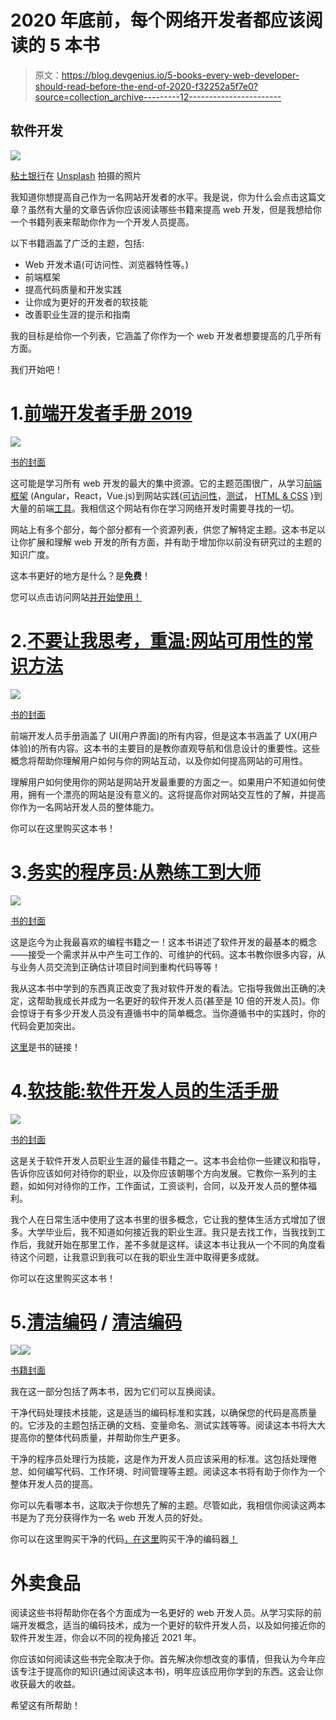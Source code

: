 # 2020 年底前，每个网络开发者都应该阅读的 5 本书

> 原文：<https://blog.devgenius.io/5-books-every-web-developer-should-read-before-the-end-of-2020-f32252a5f7e0?source=collection_archive---------12----------------------->

## 软件开发

![](img/589cc99fd99bcacc6e9126f3a541e05d.png)

[粘土银行](https://unsplash.com/@claybanks?utm_source=unsplash&utm_medium=referral&utm_content=creditCopyText)在 [Unsplash](https://unsplash.com/s/photos/library?utm_source=unsplash&utm_medium=referral&utm_content=creditCopyText) 拍摄的照片

我知道你想提高自己作为一名网站开发者的水平。我是说，你为什么会点击这篇文章？虽然有大量的文章告诉你应该阅读哪些书籍来提高 web 开发，但是我想给你一个书籍列表来帮助你作为一个开发人员提高。

以下书籍涵盖了广泛的主题，包括:

*   Web 开发术语(可访问性、浏览器特性等。)
*   前端框架
*   提高代码质量和开发实践
*   让你成为更好的开发者的软技能
*   改善职业生涯的提示和指南

我的目标是给你一个列表，它涵盖了你作为一个 web 开发者想要提高的几乎所有方面。

我们开始吧！

# 1.[前端开发者手册 2019](https://frontendmasters.com/books/front-end-handbook/2019/)

![](img/d3a8a03fd3390fb5371743996831f992.png)

[书的封面](https://frontendmasters.com/books/front-end-handbook/2019/)

这可能是学习所有 web 开发的最大的集中资源。它的主题范围很广，从学习[前端框架](https://frontendmasters.com/books/front-end-handbook/2019/#6.15) (Angular，React，Vue.js)到网站实践([可访问性](https://frontendmasters.com/books/front-end-handbook/2019/#4.14)，[测试](https://frontendmasters.com/books/front-end-handbook/2019/#4.35)， [HTML & CSS](https://frontendmasters.com/books/front-end-handbook/2019/#4.8) )到大量的前端[工具](https://frontendmasters.com/books/front-end-handbook/2019/#6)。我相信这个网站有你在学习网络开发时需要寻找的一切。

网站上有多个部分，每个部分都有一个资源列表，供您了解特定主题。这本书足以让你扩展和理解 web 开发的所有方面，并有助于增加你以前没有研究过的主题的知识广度。

这本书更好的地方是什么？是**免费**！

您可以点击访问网站[并开始使用！](https://frontendmasters.com/books/front-end-handbook/2019/)

# 2.[不要让我思考，重温:网站可用性的常识方法](https://amzn.to/32pr1Vr)

![](img/467a3f98a050919e26e0924e5a850495.png)

[书的封面](https://amzn.to/32pr1Vr)

前端开发人员手册涵盖了 UI(用户界面)的所有内容，但是这本书涵盖了 UX(用户体验)的所有内容。这本书的主要目的是教你直观导航和信息设计的重要性。这些概念将帮助你理解用户如何与你的网站互动，以及你如何提高网站的可用性。

理解用户如何使用你的网站是网站开发最重要的方面之一。如果用户不知道如何使用，拥有一个漂亮的网站是没有意义的。这将提高你对网站交互性的了解，并提高你作为一名网站开发人员的整体能力。

你可以在这里购买这本书！

# 3.[务实的程序员:从熟练工到大师](https://amzn.to/3jaipYL)

![](img/34be6b9cb1fe3d1e450948d9d7c885e6.png)

[书的封面](https://amzn.to/3jaipYL)

这是迄今为止我最喜欢的编程书籍之一！这本书讲述了软件开发的最基本的概念——接受一个需求并从中产生可工作的、可维护的代码。这本书教你很多内容，从与业务人员交流到正确估计项目时间到重构代码等等！

我从这本书中学到的东西真正改变了我对软件开发的看法。它指导我做出正确的决定，这帮助我成长并成为一名更好的软件开发人员(甚至是 10 倍的开发人员)。你会惊讶于有多少开发人员没有遵循书中的简单概念。当你遵循书中的实践时，你的代码会更加突出。

[这里](https://amzn.to/3jaipYL)是书的链接！

# 4.[软技能:软件开发人员的生活手册](https://amzn.to/2Oz9cLo)

![](img/d7f3321216b4f2560d62960d2a209125.png)

[书的封面](https://amzn.to/2Oz9cLo)

这是关于软件开发人员职业生涯的最佳书籍之一。这本书会给你一些建议和指导，告诉你应该如何对待你的职业，以及你应该朝哪个方向发展。它教你一系列的主题，如如何对待你的工作，工作面试，工资谈判，合同，以及开发人员的整体福利。

我个人在日常生活中使用了这本书里的很多概念，它让我的整体生活方式增加了很多。大学毕业后，我不知道如何接近我的职业生涯。我只是去找工作，当我找到工作后，我就开始在那里工作，差不多就是这样。读这本书让我从一个不同的角度看待这个问题，让我意识到我可以在我的职业生涯中取得更多成就。

你可以在这里购买这本书！

# 5.[清洁编码](https://amzn.to/2CHbPbo) / [清洁编码](https://amzn.to/2Wu2fj4)

![](img/67021e1559bde091d96da7fbe6081968.png)![](img/3903eff9890be8cf6c0237939f9a47eb.png)

[书籍封面](https://www.amazon.ca/s?k=clean+code&i=stripbooks&ref=nb_sb_noss_2)

我在这一部分包括了两本书，因为它们可以互换阅读。

干净代码处理技术技能，这是适当的编码标准和实践，以确保您的代码是高质量的。它涉及的主题包括正确的文档、变量命名、测试实践等等。阅读这本书将大大提高你的整体代码质量，并帮助你生产更多。

干净的程序员处理行为技能，这是作为开发人员应该采用的标准。这包括处理倦怠、如何编写代码、工作环境、时间管理等主题。阅读这本书将有助于你作为一个整体开发人员的提高。

你可以先看哪本书，这取决于你想先了解的主题。尽管如此，我相信你阅读这两本书是为了充分获得作为一名 web 开发人员的好处。

你可以在这里购买干净的代码[，在这里](https://amzn.to/2CHbPbo)购买干净的编码器[！](https://amzn.to/2Wu2fj4)

# 外卖食品

阅读这些书将帮助你在各个方面成为一名更好的 web 开发人员。从学习实际的前端开发概念，适当的编码技术，成为一个更好的软件开发人员，以及如何接近你的软件开发生涯，你会以不同的视角接近 2021 年。

你应该如何阅读这些书完全取决于你。首先解决你想改变的事情，但我认为今年应该专注于提高你的知识(通过阅读这本书)，明年应该应用你学到的东西。这会让你收获最大的收益。

希望这有所帮助！